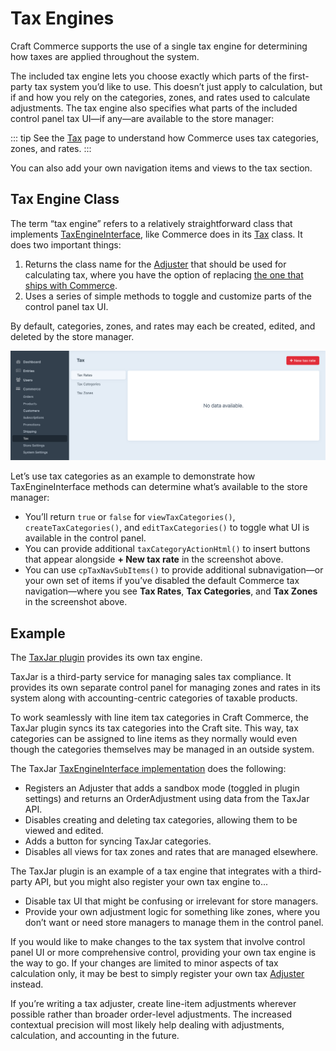 # Tax Engines

Craft Commerce supports the use of a single tax engine for determining how taxes are applied throughout the system.

The included tax engine lets you choose exactly which parts of the first-party tax system you’d like to use. This doesn’t just apply to calculation, but if and how you rely on the categories, zones, and rates used to calculate adjustments. The tax engine also specifies what parts of the included control panel tax UI—if any—are available to the store manager:

::: tip
See the [Tax](../tax.md) page to understand how Commerce uses tax categories, zones, and rates.
:::

You can also add your own navigation items and views to the tax section.

## Tax Engine Class

The term “tax engine” refers to a relatively straightforward class that implements [TaxEngineInterface](commerce3:craft\commerce\base\TaxEngineInterface), like Commerce does in its [Tax](commerce3:craft\commerce\engines\Tax) class. It does two important things:

1. Returns the class name for the [Adjuster](adjusters.md) that should be used for calculating tax, where you have the option of replacing [the one that ships with Commerce](commerce3:craft\commerce\adjusters\Tax).
2. Uses a series of simple methods to toggle and customize parts of the control panel tax UI.

By default, categories, zones, and rates may each be created, edited, and deleted by the store manager.

![](../assets/tax-ui.png)

Let’s use tax categories as an example to demonstrate how TaxEngineInterface methods can determine what’s available to the store manager:

- You’ll return `true` or `false` for `viewTaxCategories()`, `createTaxCategories()`, and `editTaxCategories()` to toggle what UI is available in the control panel.
- You can provide additional `taxCategoryActionHtml()` to insert buttons that appear alongside **+ New tax rate** in the screenshot above.
- You can use `cpTaxNavSubItems()` to provide additional subnavigation—or your own set of items if you’ve disabled the default Commerce tax navigation—where you see **Tax Rates**, **Tax Categories**, and **Tax Zones** in the screenshot above.

## Example

The [TaxJar plugin](https://github.com/craftcms/commerce-taxjar) provides its own tax engine.

TaxJar is a third-party service for managing sales tax compliance. It provides its own separate control panel for managing zones and rates in its system along with accounting-centric categories of taxable products.

To work seamlessly with line item tax categories in Craft Commerce, the TaxJar plugin syncs its tax categories into the Craft site. This way, tax categories can be assigned to line items as they normally would even though the categories themselves may be managed in an outside system.

The TaxJar [TaxEngineInterface implementation](https://github.com/craftcms/commerce-taxjar/blob/master/src/engines/TaxJar.php) does the following:

- Registers an Adjuster that adds a sandbox mode (toggled in plugin settings) and returns an OrderAdjustment using data from the TaxJar API.
- Disables creating and deleting tax categories, allowing them to be viewed and edited.
- Adds a button for syncing TaxJar categories.
- Disables all views for tax zones and rates that are managed elsewhere.

The TaxJar plugin is an example of a tax engine that integrates with a third-party API, but you might also register your own tax engine to...

- Disable tax UI that might be confusing or irrelevant for store managers.
- Provide your own adjustment logic for something like zones, where you don’t want or need store managers to manage them in the control panel.

If you would like to make changes to the tax system that involve control panel UI or more comprehensive control, providing your own tax engine is the way to go. If your changes are limited to minor aspects of tax calculation only, it may be best to simply register your own tax [Adjuster](adjusters.md) instead.

If you’re writing a tax adjuster, create line-item adjustments wherever possible rather than broader order-level adjustments. The increased contextual precision will most likely help dealing with adjustments, calculation, and accounting in the future.
